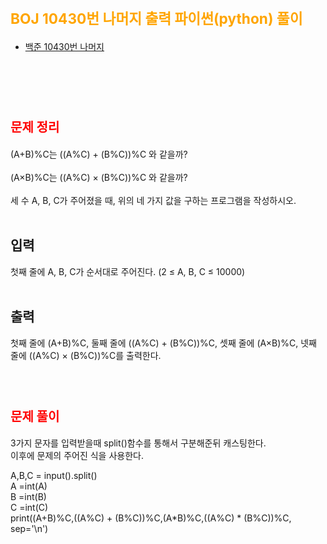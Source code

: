 # <span style="color:orange; font-size:17pt; font-weight:bold">BOJ 10430번 나머지 출력 파이썬(python)  풀이</span>

- [백준 10430번 나머지](https://www.acmicpc.net/problem/10430)
<br><br>

<br><br>

# <span style="color: red; font-size:15pt">문제 정리</span>
(A+B)%C는 ((A%C) + (B%C))%C 와 같을까? <br>
<br>
(A×B)%C는 ((A%C) × (B%C))%C 와 같을까? <br>
<br>
세 수 A, B, C가 주어졌을 때, 위의 네 가지 값을 구하는 프로그램을 작성하시오. <br>
<br>
## 입력 <br>
첫째 줄에 A, B, C가 순서대로 주어진다. (2 ≤ A, B, C ≤ 10000) <br>
<br>
## 출력 <br>
첫째 줄에 (A+B)%C, 둘째 줄에 ((A%C) + (B%C))%C, 셋째 줄에 (A×B)%C, 넷째 줄에 ((A%C) × (B%C))%C를 출력한다. <br>
<br><br>

# <span style="color: red; font-size:15pt">문제 풀이</span>
3가지 문자를 입력받을때 split()함수를 통해서 구분해준뒤 캐스팅한다. <br>
이후에 문제의 주어진 식을 사용한다. <br>
<p>
A,B,C = input().split() <br> 
A =int(A) <br>
B =int(B) <br>
C =int(C) <br>
print((A+B)%C,((A%C) + (B%C))%C,(A*B)%C,((A%C) * (B%C))%C, sep='\n') <br>
